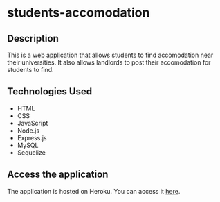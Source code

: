 # students-accomodation

## Description

This is a web application that allows students to find accomodation near their universities. It also allows landlords to post their accomodation for students to find.

## Technologies Used

- HTML
- CSS
- JavaScript
- Node.js
- Express.js
- MySQL
- Sequelize

## Access the application

The application is hosted on Heroku. You can access it [here](https://students-accomodation-adcb6c50b3ba.herokuapp.com/).